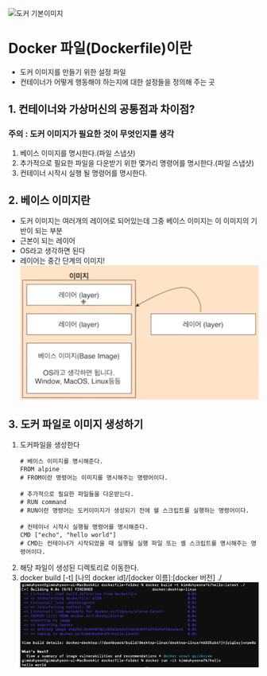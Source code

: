 ![도커 기본이미지](https://github.com/user-attachments/assets/90b27680-a3da-473c-bc18-62e8f993a28f)

# Docker 파일(Dockerfile)이란
- 도커 이미지를 만들기 위한 설정 파일
- 컨테이너가 어떻게 행동해야 하는지에 대한 설정들을 정의해 주는 곳

## 1. 컨테이너와 가상머신의 공통점과 차이점?
### 주의 : 도커 이미지가 필요한 것이 무엇인지를 생각
1. 베이스 이미지를 명시한다.(파일 스냅샷)
2. 추가적으로 필요한 파일을 다운받기 위한 몇가리 명령어를 명시한다.(파일 스냅샷)
3. 컨테이너 시작시 실행 될 명령어를 명시한다.

## 2. 베이스 이미지란
- 도커 이미지는 여러개의 레이어로 되어있는데 그중 베이스 이미지는 이 이미지의 기반이 되는 부분
- 근본이 되는 레이어
- OS라고 생각하면 된다
- 레이어는 중간 단계의 이미지!
 ![Alt text](<img/도커 베이스 이미지.png>)

## 3. 도커 파일로 이미지 생성하기
1. 도커파일을 생성한다
    ```
    # 베이스 이미지를 명시해준다.
    FROM alpine
    # FROM이란 명령어는 이미지를 명시해주는 명령어이다.

    # 추가적으로 필요한 파일들을 다운받는다.
    # RUN command
    # RUN이란 명령어는 도커이미지가 생성되기 전에 쉘 스크립트를 실행하는 명령어이다.

    # 컨테이너 시작시 실행될 명령어를 명시해준다.
    CMD ["echo", "hello world"]
    # CMD는 컨테이너가 시작되었을 때 실행될 실행 파일 또는 셸 스크립트를 명시해주는 명령어이다.
    ```
2. 해당 파일이 생성된 디렉토리로 이동한다.
3. docker build [-t] [나의 docker id]/[docker 이름]:[docker 버전] ./
![Alt text](<img/도커 이미지 생성 예시.png>)
